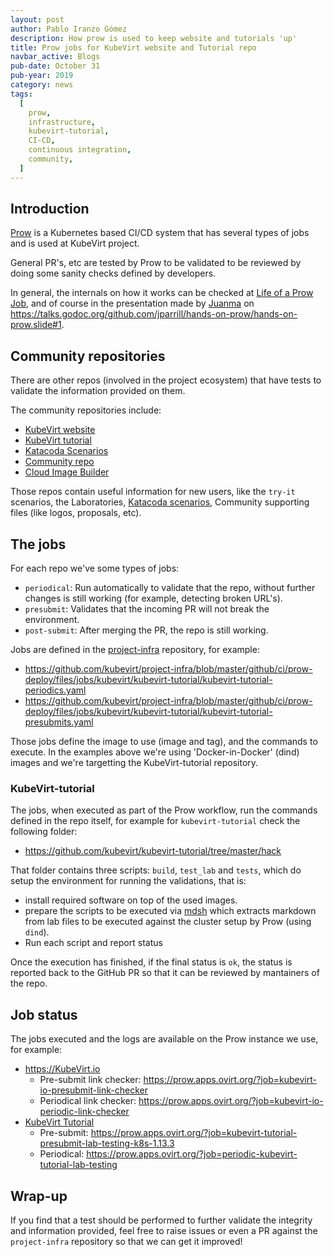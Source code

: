 ```yaml
---
layout: post
author: Pablo Iranzo Gómez
description: How prow is used to keep website and tutorials 'up'
title: Prow jobs for KubeVirt website and Tutorial repo
navbar_active: Blogs
pub-date: October 31
pub-year: 2019
category: news
tags:
  [
    prow,
    infrastructure,
    kubevirt-tutorial,
    CI-CD,
    continuous integration,
    community,
  ]
---
```


## Introduction

[Prow](https://github.com/kubernetes/test-infra/tree/master/prow) is a Kubernetes based CI/CD system that has several types of jobs and is used at KubeVirt project.

General PR's, etc are tested by Prow to be validated to be reviewed by doing some sanity checks defined by developers.

In general, the internals on how it works can be checked at [Life of a Prow Job](https://github.com/kubernetes/test-infra/blob/master/prow/life_of_a_prow_job.md), and of course in the presentation made by [Juanma](https://github.com/jparrill) on <https://talks.godoc.org/github.com/jparrill/hands-on-prow/hands-on-prow.slide#1>.

## Community repositories

There are other repos (involved in the project ecosystem) that have tests to validate the information provided on them.

The community repositories include:

- [KubeVirt website](https://github.com/kubevirt/kubevirt.github.io)
- [KubeVirt tutorial](https://github.com/kubevirt/kubevirt-tutorial)
- [Katacoda Scenarios](https://github.com/metal3-io/metal3-io.github.io)
- [Community repo](https://github.com/kubevirt/community)
- [Cloud Image Builder](https://github.com/kubevirt/cloud-image-builder)

Those repos contain useful information for new users, like the `try-it` scenarios, the Laboratories, [Katacoda scenarios](https://katacoda.com/kubevirt), Community supporting files (like logos, proposals, etc).

## The jobs

For each repo we've some types of jobs:

- `periodical`: Run automatically to validate that the repo, without further changes is still working (for example, detecting broken URL's).
- `presubmit`: Validates that the incoming PR will not break the environment.
- `post-submit`: After merging the PR, the repo is still working.

Jobs are defined in the [project-infra](https://github.com/kubevirt/project-infra/) repository, for example:

- <https://github.com/kubevirt/project-infra/blob/master/github/ci/prow-deploy/files/jobs/kubevirt/kubevirt-tutorial/kubevirt-tutorial-periodics.yaml>
- <https://github.com/kubevirt/project-infra/blob/master/github/ci/prow-deploy/files/jobs/kubevirt/kubevirt-tutorial/kubevirt-tutorial-presubmits.yaml>

Those jobs define the image to use (image and tag), and the commands to execute. In the examples above we're using 'Docker-in-Docker' (dind) images and we're targetting the KubeVirt-tutorial repository.

### KubeVirt-tutorial

The jobs, when executed as part of the Prow workflow, run the commands defined in the repo itself, for example for `kubevirt-tutorial` check the following folder:

- <https://github.com/kubevirt/kubevirt-tutorial/tree/master/hack>

That folder contains three scripts: `build`, `test_lab` and `tests`, which do setup the environment for running the validations, that is:

- install required software on top of the used images.
- prepare the scripts to be executed via [mdsh](https://github.com/bashup/mdsh) which extracts markdown from lab files to be executed against the cluster setup by Prow (using `dind`).
- Run each script and report status

Once the execution has finished, if the final status is `ok`, the status is reported back to the GitHub PR so that it can be reviewed by mantainers of the repo.

## Job status

The jobs executed and the logs are available on the Prow instance we use, for example:

- <https://KubeVirt.io>
  - Pre-submit link checker: https://prow.apps.ovirt.org/?job=kubevirt-io-presubmit-link-checker
  - Periodical link checker: https://prow.apps.ovirt.org/?job=kubevirt-io-periodic-link-checker
- [KubeVirt Tutorial](https://github.com/kubevirt/kubevirt-tutorial)
  - Pre-submit: https://prow.apps.ovirt.org/?job=kubevirt-tutorial-presubmit-lab-testing-k8s-1.13.3
  - Periodical: https://prow.apps.ovirt.org/?job=periodic-kubevirt-tutorial-lab-testing

## Wrap-up

If you find that a test should be performed to further validate the integrity and information provided, feel free to raise issues or even a PR against the `project-infra` repository so that we can get it improved!
